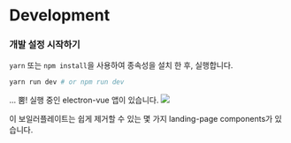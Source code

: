 # Development

### 개발 설정 시작하기

`yarn` 또는 `npm install`을 사용하여 종속성을 설치 한 후, 실행합니다.

```bash
yarn run dev # or npm run dev
```

... 뿜! 실행 중인 electron-vue 앱이 있습니다.
![](../images/landing-page.jpg)

이 보일러플레이트는 쉽게 제거할 수 있는 몇 가지 landing-page components가 있습니다.

